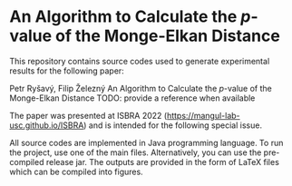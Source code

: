 # An Algorithm to Calculate the $p$-value of the Monge-Elkan Distance

This repository contains source codes used to generate experimental results for the following paper:

Petr Ryšavý, Filip Železný
An Algorithm to Calculate the $p$-value of the Monge-Elkan Distance
TODO: provide a reference when available

The paper was presented at ISBRA 2022 (https://mangul-lab-usc.github.io/ISBRA)
and is intended for the following special issue.

All source codes are implemented in Java programming language. To run the project,
use one of the main files. Alternatively, you can use the pre-compiled release jar.
The outputs are provided in the form of LaTeX files which can be compiled into figures.
